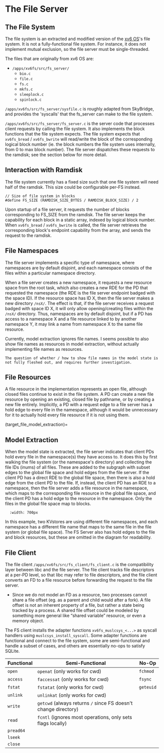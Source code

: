 # The File Server

## The File System
The file system is an extracted and modified version of the [xv6 OS](https://github.com/mit-pdos/xv6-public)'s file system. It is not a fully-functional file system. For instance, it does not implement mutual exclusion, so the file server must be single-threaded. 

The files that are originally from xv6 OS are:
- `/apps/xv6fs/src/fs_server/`
    - `bio.c`
    - `file.c`
    - `fs.c`
    - `mkfs.c`
    - `sleeplock.c`
    - `spinlock.c`

`/apps/xv6fs/src/fs_server/sysfile.c` is roughly adapted from SkyBridge, and provides the 'syscalls' that the fs_server can make to the file system.

`/apps/xv6fs/src/fs_server/fs_server.c` is the server code that processes client requests by calling the file system. It also implements the block functions that the file system expects. The file system expects that `xv6fs_bread` / `xv6fs_bwrite` will read/write the block of the corresponding logical block number (ie. the block numbers the file system uses internally, from 0 to max block number). The file server dispatches these requests to the ramdisk; see the section below for more detail.

## Interaction with Ramdisk
The file system currently has a fixed size such that one file system will need half of the ramdisk. This size could be configurable per-FS instead.

```
// Size of file system in blocks
#define FS_SIZE (RAMDISK_SIZE_BYTES / RAMDISK_BLOCK_SIZE) / 2
```

Upon startup of a file server, it requests the number of blocks corresponding to FS_SIZE from the ramdisk. The file server keeps the capability for each block in a static array, indexed by logical block number. When `xv6fs_bread` / `xv6fs_bwrite` is called, the file server retrieves the corresponding block's endpoint capability from the array, and sends the request to the ramdisk.

## File Namespaces
The file server implements a specific type of namespace, where namespaces are by default disjoint, and each namespace consists of the files within a particular namespace directory. 

When a file server creates a new namespace, it requests a new resource space from the root task, which also creates a new RDE for the PD that requested the namespace (the RDE is the file server endpoint badged with the space ID). If the resource space has ID X, then the file server makes a new directory `/nsX/`. The effect is that, if the file server receives a request badged with space ID X, it will only allow opening/creating files within the `/nsX/` directory. Thus, namespaces are by default disjoint, but if a PD has access to a namespace X and a file resource linked to by another namespace Y, it may link a name from namespace X to the same file resource.

Currently, model extraction ignores file names. I seems possible to also show file names as resources in model extraction, without actually implementing file names as resources.

```{note}
The question of whether / how to show file names in the model state is not fully fleshed out, and requires further investigation.
```

## File Resources
A file resource in the implementation represents an open file, although closed files continue to exist in the file system. A PD can create a new file resource by opening an existing, closed file by pathname, or by creating a new file entirely. Implicitly, a PD with a request edge to a file server has a hold edge to every file in the namespace, although it would be unnecessary for it to actually hold every file resource if it is not using them.

(target_file_model_extraction)=
## Model Extraction
When the model state is extracted, the file server indicates that client PDs hold every file in the namespace(s) they have access to. It does this by first walking the file system (or the namespace's directory) and collecting the file IDs (inums) of all files. These are added to the subgraph with subset edges to the global file space and hold edges from the file server. If the client PD has a direct RDE to the global file space, then there is also a hold edge from the client PD to the file. If, instead, the client PD has an RDE to a namespace, then the file server adds a file resource in the namespace, which maps to the corresponding file resource in the global file space, and the client PD has a hold edge to the resource in the namespace. Only the files in the global file space map to blocks. 

```{image} ../figures/file_namespace.png
  :width: 700px
```

In this example, two KVstores are using different file namespaces, and each namespace has a different file name that maps to the same file in the file system (or global file space). The FS Server also has hold edges to the file and block resources, but these are omitted in the diagram for readability.

## File Client

The file client `/apps/xv6fs/src/fs_client/fs_client.c` is the compatibility layer between libc and the file server. The file client tracks file descriptors at a per-PD level, so that libc may refer to file descriptors, and the file client converts an FD to a file resource before forwarding the request to the file server.
- Since we do not model an FD as a resource, two processes cannot share a file offset (eg. as a parent and child would after a fork). A file offset is not an inherent property of a file, but rather a state being tracked by a process. A shared file offset could be modeled by something more general like “shared variable” resource, or even a memory object.

The FS client installs the adapter functions `xv6fs_muslcsys_<...>` as syscall handlers using `muslcsys_install_syscall`. Some adapter functions are functional and connect to the file system, some are semi-functional and handle a subset of cases, and others are essentially no-ops to satisfy SQLite.

| Functional | Semi-Functional | No-Op |
|---|---|---|
|`open`|`openat` (only works for cwd)|`fchmod`|
|`access`|`faccessat` (only works for cwd)|`fsync`|
|`fstat`|`fstatat` (only works for cwd)|`geteuid`|
|`unlink`|`unlinkat` (only works for cwd)||
|`write`|`getcwd` (always returns `/` since FS doesn't change directory)||
|`read`|`fcntl` (ignores most operations, only sets flags locally)||
|`pread64`|||
|`lseek`|||
|`close`|||